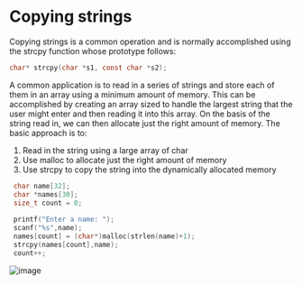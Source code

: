 # Copying strings
Copying strings is a common operation and is normally accomplished using the strcpy
function whose prototype follows:

```c
char* strcpy(char *s1, const char *s2);
```

A common application is to read in a series of strings and store each of them in an
array using a minimum amount of memory. This can be accomplished by creating an
array sized to handle the largest string that the user might enter and then reading it into
this array. On the basis of the string read in, we can then allocate just the right amount
of memory. The basic approach is to:
1. Read in the string using a large array of char
2. Use malloc to allocate just the right amount of memory
3. Use strcpy to copy the string into the dynamically allocated memory

```c
 char name[32];
 char *names[30];
 size_t count = 0;
 
 printf("Enter a name: ");
 scanf("%s",name);
 names[count] = (char*)malloc(strlen(name)+1);
 strcpy(names[count],name);
 count++;
 ```
 
 ![image](https://user-images.githubusercontent.com/84629235/147123449-27def845-0e41-4990-8562-0a552a1f8ca2.png)
